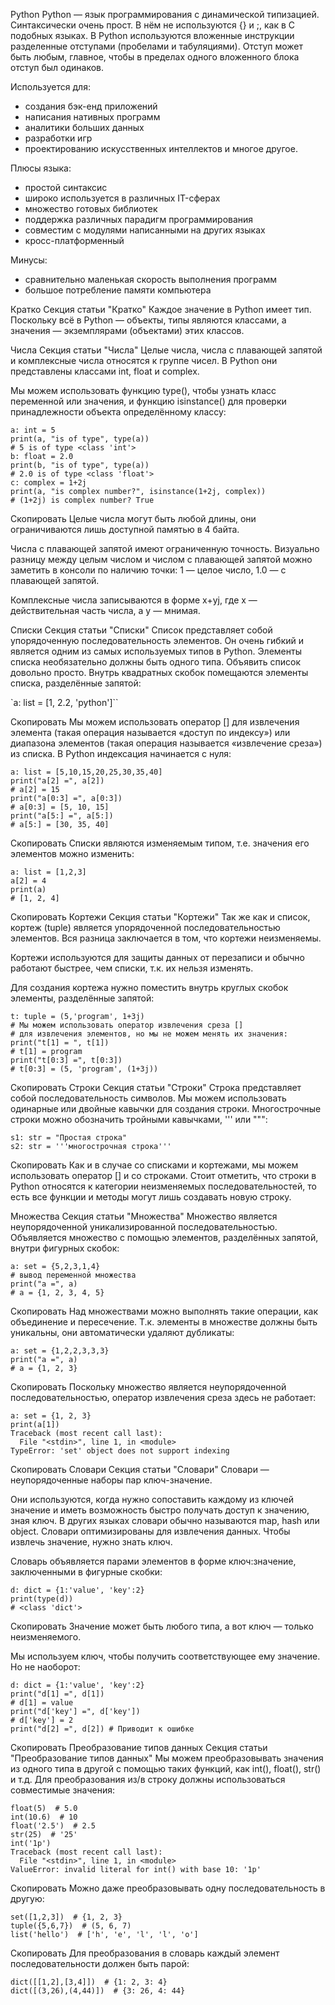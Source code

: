 Python
Python — язык программирования с динамической типизацией. Синтаксически очень прост.
В нём не используются {} и ;, как в C подобных языках.
В Python используются вложенные инструкции разделенные отступами (пробелами и табуляциями).
Отступ может быть любым, главное, чтобы в пределах одного вложенного блока отступ был одинаков.

Используется для:
- создания бэк-енд приложений
- написания нативных программ
- аналитики больших данных
- разработки игр
- проектированию искусственных интеллектов
и многое другое.

Плюсы языка:
- простой синтаксис
- широко используется в различных IT-сферах
- множество готовых библиотек
- поддержка различных парадигм программирования
- совместим с модулями написанными на других языках
- кросс-платформенный

Минусы:
- сравнительно маленькая скорость выполнения программ
- большое потребление памяти компьютера


Кратко Секция статьи "Кратко"
Каждое значение в Python имеет тип. Поскольку всё в Python — объекты, типы являются классами,
а значения — экземплярами (объектами) этих классов.

Числа Секция статьи "Числа"
Целые числа, числа с плавающей запятой и комплексные числа относятся к группе чисел.
В Python они представлены классами int, float и complex.

Мы можем использовать функцию type(), чтобы узнать класс переменной или значения,
и функцию isinstance() для проверки принадлежности объекта определённому классу:
```
a: int = 5
print(a, "is of type", type(a))
# 5 is of type <class 'int'>
b: float = 2.0
print(b, "is of type", type(a))
# 2.0 is of type <class 'float'>
c: complex = 1+2j
print(a, "is complex number?", isinstance(1+2j, complex))
# (1+2j) is complex number? True
```
Скопировать
Целые числа могут быть любой длины, они ограничиваются лишь доступной памятью в 4 байта.

Числа с плавающей запятой имеют ограниченную точность. Визуально разницу между целым числом и
числом с плавающей запятой можно заметить в консоли по наличию точки: 1 — целое число, 1.0 — с плавающей запятой.

Комплексные числа записываются в форме x+yj, где x — действительная часть числа, а y — мнимая.

Списки Секция статьи "Списки"
Список представляет собой упорядоченную последовательность элементов. Он очень гибкий и является одним из самых
используемых типов в Python. Элементы списка необязательно должны быть одного типа.
Объявить список довольно просто. Внутрь квадратных скобок помещаются элементы списка, разделённые запятой:

`a: list = [1, 2.2, 'python']``

Скопировать
Мы можем использовать оператор [] для извлечения элемента (такая операция называется «доступ по индексу») или
диапазона элементов (такая операция называется «извлечение среза») из списка. В Python индексация начинается с нуля:
```
a: list = [5,10,15,20,25,30,35,40]
print("a[2] =", a[2])
# a[2] = 15
print("a[0:3] =", a[0:3])
# a[0:3] = [5, 10, 15]
print("a[5:] =", a[5:])
# a[5:] = [30, 35, 40]
```
Скопировать
Списки являются изменяемым типом, т.е. значения его элементов можно изменить:
```
a: list = [1,2,3]
a[2] = 4
print(a)
# [1, 2, 4]
```
Скопировать
Кортежи Секция статьи "Кортежи"
Так же как и список, кортеж (tuple) является упорядоченной последовательностью элементов. Вся разница заключается в том,
что кортежи неизменяемы.

Кортежи используются для защиты данных от перезаписи и обычно работают быстрее, чем списки, т.к. их нельзя изменять.

Для создания кортежа нужно поместить внутрь круглых скобок элементы, разделённые запятой:
```
t: tuple = (5,'program', 1+3j)
# Мы можем использовать оператор извлечения среза []
# для извлечения элементов, но мы не можем менять их значения:
print("t[1] = ", t[1])
# t[1] = program
print("t[0:3] =", t[0:3])
# t[0:3] = (5, 'program', (1+3j))
```
Скопировать
Строки Секция статьи "Строки"
Строка представляет собой последовательность символов. Мы можем использовать одинарные или
двойные кавычки для создания строки. Многострочные строки можно обозначить тройными кавычками, ''' или """:
```
s1: str = "Простая строка"
s2: str = '''многострочная строка'''
```
Скопировать
Как и в случае со списками и кортежами, мы можем использовать оператор [] и со строками. Стоит отметить,
что строки в Python относятся к категории неизменяемых последовательностей, то есть все функции и
методы могут лишь создавать новую строку.

Множества Секция статьи "Множества"
Множество является неупорядоченной уникализированной последовательностью. Объявляется множество с помощью элементов,
разделённых запятой, внутри фигурных скобок:
```
a: set = {5,2,3,1,4}
# вывод переменной множества
print("a =", a)
# a = {1, 2, 3, 4, 5}
```
Скопировать
Над множествами можно выполнять такие операции, как объединение и пересечение. Т.к. элементы в множестве должны
быть уникальны, они автоматически удаляют дубликаты:
```
a: set = {1,2,2,3,3,3}
print("a =", a)
# a = {1, 2, 3}
```
Скопировать
Поскольку множество является неупорядоченной последовательностью, оператор извлечения среза здесь не работает:
```
a: set = {1, 2, 3}
print(a[1])
Traceback (most recent call last):
  File "<stdin>", line 1, in <module>
TypeError: 'set' object does not support indexing
```
Скопировать
Словари Секция статьи "Словари"
Словари — неупорядоченные наборы пар ключ-значение.

Они используются, когда нужно сопоставить каждому из ключей значение и иметь возможность быстро получать доступ к
значению, зная ключ. В других языках словари обычно называются map, hash или object. Словари оптимизированы для
извлечения данных. Чтобы извлечь значение, нужно знать ключ.

Словарь объявляется парами элементов в форме ключ:значение, заключенными в фигурные скобки:
```
d: dict = {1:'value', 'key':2}
print(type(d))
# <class 'dict'>
```
Скопировать
Значение может быть любого типа, а вот ключ — только неизменяемого.

Мы используем ключ, чтобы получить соответствующее ему значение. Но не наоборот:
```
d: dict = {1:'value', 'key':2}
print("d[1] =", d[1])
# d[1] = value
print("d['key'] =", d['key'])
# d['key'] = 2
print("d[2] =", d[2]) # Приводит к ошибке
```
Скопировать
Преобразование типов данных Секция статьи "Преобразование типов данных"
Мы можем преобразовывать значения из одного типа в другой с помощью таких функций, как int(), float(), str() и т.д.
Для преобразования из/в строку должны использоваться совместимые значения:
```
float(5)  # 5.0
int(10.6)  # 10
float('2.5')  # 2.5
str(25)  # '25'
int('1p')
Traceback (most recent call last):
  File "<stdin>", line 1, in <module>
ValueError: invalid literal for int() with base 10: '1p'
```
Скопировать
Можно даже преобразовывать одну последовательность в другую:
```
set([1,2,3])  # {1, 2, 3}
tuple({5,6,7})  # (5, 6, 7)
list('hello')  # ['h', 'e', 'l', 'l', 'o']
```
Скопировать
Для преобразования в словарь каждый элемент последовательности должен быть парой:
```
dict([[1,2],[3,4]])  # {1: 2, 3: 4}
dict([(3,26),(4,44)])  # {3: 26, 4: 44}
```
